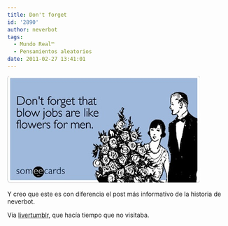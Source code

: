 ```yaml
---
title: Don't forget
id: '2890'
author: neverbot
tags:
  - Mundo Real™
  - Pensamientos aleatorios
date: 2011-02-27 13:41:01
---
```


![201102271340.jpg](./dont-forget/201102271340.jpg)

Y creo que este es con diferencia el post más informativo de la historia de neverbot.

Vía [livertumblr](http://livercake.tumblr.com/post/3311662374/true-story), que hacía tiempo que no visitaba.
